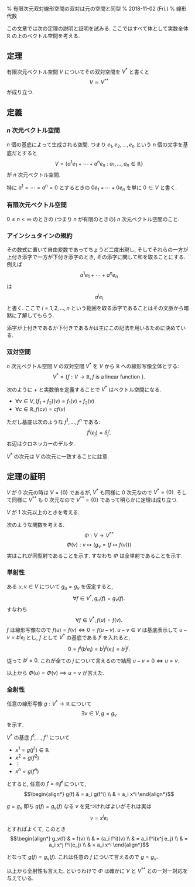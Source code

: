 % 有限次元双対線形空間の双対は元の空間と同型
% 2018-11-02 (Fri.)
% 線形代数

この文章では次の定理の説明と証明を試みる.
ここではすべて体として実数全体 $\mathbb R$ の上のベクトル空間を考える.

## 定理

有限次元ベクトル空間 $V$ についてその双対空間を $V^*$ と書くと
$$V \simeq V^{**}$$
が成り立つ.

## 定義

### $n$ 次元ベクトル空間

$n$ 個の基底によって生成される空間.
つまり $e_1, e_2, \ldots, e_n$ という $n$ 個の文字を基底だとすると
$$V = \{ a^1 e_1 + \cdots + a^n e_n ~:~ a_1,\ldots,a_n \in \mathbb R\}$$
が $n$ 次元ベクトル空間.

特に $a^1=\cdots=a^n=0$ とするときの
$0 e_1 + \cdots + 0 e_n$
を単に $0 \in V$ と書く.

### 有限次元ベクトル空間

$0 \leq n < \infty$ のときの (つまり $n$ が有限のときの) $n$ 次元ベクトル空間のこと.

### アインシュタインの規約

その数式に置いて自由変数であってちょうど二度出現し, そしてそれらの一方が上付き添字で一方が下付き添字のとき, 
その添字に関して和を取ることにする.
例えば
$$a^1 e_1 + \cdots + a^n e_n$$
は
$$a^i e_i$$
と書く.
ここで $i=1,2,\ldots,n$ という範囲を取る添字であることはその文脈から暗黙に了解してもらう.

添字が上付きであるか下付きであるかは主にこの記法を用いるために決めている.

### 双対空間

$n$ 次元ベクトル空間 $V$ の双対空間 $V^*$ を $V$ から $\mathbb R$ への線形写像全体とする:
$$V^* = \{ f : V \to \mathbb R, f \text{ is a linear function } \}.$$

次のように $+$ と実数倍を定義することで $V^*$ はベクトル空間になる.

- $\forall v \in V, (f_1 + f_2)(v) = f_1(v) + f_2(v)$
- $\forall c \in \mathbb R, f(cv) = c f(v)$

ただし基底は次のような $f^1, \ldots, f^n$ である:
$$f^i(e_j) = \delta^i_j.$$
右辺はクロネッカーのデルタ.

$V^*$ の次元は $V$ の次元に一致することに註意.

## 定理の証明

$V$ が $0$ 次元の時は $V=\{0\}$ であるが,
$V^*$ も同様に $0$ 次元なので $V^* = \{0\}$.
そして同様に $V^{**}$ も $0$ 次元なので $V^{**}=\{0\}$ であって明らかに定理は成り立つ.

$V$ が $1$ 次元以上のときを考える.

次のような関数を考える.
$$\Phi : V \to V^{**}$$
$$\Phi(v) : v \mapsto (g_v = (f \mapsto f(v)))$$
実はこれが同型射であることを示す.
すなわち $\Phi$ は全単射であることを示す.

### 単射性

ある $u, v \in V$ について $g_u = g_v$ を仮定すると,
$$\forall f \in V^*, g_u(f) = g_v(f).$$
すなわち $$\forall f \in V^*, f(u) = f(v).$$
$f$ は線形写像なので $f(u) = f(v) \iff 0 = f(u-v)$.
$u-v \in V$ は基底表示して $u-v = b^i e_i$ とし,
$f$ として $V^*$ の基底である $f^j$ を入れると,
$$0 = f^j(b^i e_i) = b^i f^j(e_i) = b^j f^j.$$
従って $b^j=0$. これが全ての $j$ について言えるので結局
$u-v = 0 \iff u = v$.

以上から
$\Phi(u) = \Phi(v) \implies u = v$
が言えた.

### 全射性

任意の線形写像 $g : V^* \to \mathbb R$ について
$$\exists v \in V, g = g_v$$
を示す.

$V^*$ の基底 $f^1, \ldots, f^n$ について

- $x^1 = g(f^1) \in \mathbb R$
- $x^2 = g(f^2)$
- $\vdots$
- $x^n = g(f^n)$

とすると,
任意の $f = a_i f^i$ について,
$$\begin{align*}
g(f) & = a_i g(f^i) \\
     & = a_i x^i
\end{align*}$$

$g=g_v$ 即ち $g(f)=g_v(f)$ なる $v$ を見つければよいがそれは実は
$$v = x^i e_i$$
とすればよくて, このとき
$$\begin{align*}
g_v(f) & = f(v) \\
       & = (a_i f^i)(v) \\
       & = a_i f^i(x^j e_j) \\
       & = a_i x^j f^i(e_j) \\
       & = a_i x^i
\end{align*}$$

となって $g(f) = g_v(f)$.
これは任意の $f$ について言えるので $g=g_v$.

以上から全射性も言えた.
というわけで $\Phi$ は確かに $V$ と $V^{**}$ との一対一対応を与えている.
